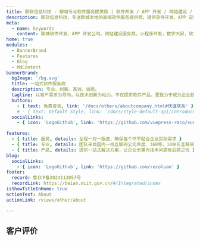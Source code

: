 ```yaml
---
title: 聊软信息科技 - 聊城专业软件服务提供商 | 软件开发 / APP 开发 / 网站建设 / 小程序 / 数字大屏 / 软件外包 / OA 系统
description: 聊软信息科技，专注聊城本地的高端软件服务提供商。提供软件开发、APP 定制、网站建设、小程序开发、数字大屏可视化、软件外包服务，涵盖 OA 办公系统、ERP 系统、电商平台搭建、微信公众号开发、人工智能应用（数据标注 / 地图标注）等。助力企业数字化转型，提供从系统集成、信息建设到服务运维的全流程解决方案
meta:
  - name: keywords
    content: 聊城软件开发，APP 开发公司，网站建设服务商，小程序开发，数字大屏，软件外包，OA 系统定制，企业数字化转型，ERP 系统开发，人工智能应用
home: true
modules:
  - BannerBrand
  - Features
  - Blog
  - MdContent
bannerBrand:
  bgImage: '/bg.svg'
  title: 一站式软件服务商
  description: 专业、创新、高效、诚信。
  tagline: 以客户需求为导向，以技术创新为动力。不仅提供软件产品，更致力于成为企业数字化转型的可靠伙伴，通过专业的技术服务，帮助企业提升竞争力，实现可持续发展。​无论您是需要开发一款全新的应用系统，还是希望对现有系统进行升级改造，亦或是寻求数字化转型的整体解决方案，聊软信息科技都将为您提供专业的咨询与服务
  buttons:
    - { text: 免费咨询, link: '/docs/others/aboutcompany.html#快速联系' }
    # - { text: Default Style, link: '/docs/style-default-api/introduce', type: 'plain' }
  socialLinks:
    - { icon: 'LogoGithub', link: 'https://github.com/vuepress-reco/vuepress-theme-reco' }

features:
  - { title: 服务, details: 全程一对一跟进，确保每个环节贴合企业实际需求 }
  - { title: 专业, details: 团队来自国内一线互联网公司百度、360等，10余年互联网软件经验}
  - { title: 产品, details: 提供一站式解决方案，让企业无需为技术问题有后顾之忧 }
blog:
  socialLinks:
    - { icon: 'LogoGithub', link: 'https://github.com/recoluan' }
footer:
  record: 鲁ICP备2024113057号
  recordLink: https://beian.miit.gov.cn/#/Integrated/index
isShowTitleInHome: true
actionText: About
actionLink: /views/other/about

---
```


## 客户评价

<ClientReviews />

